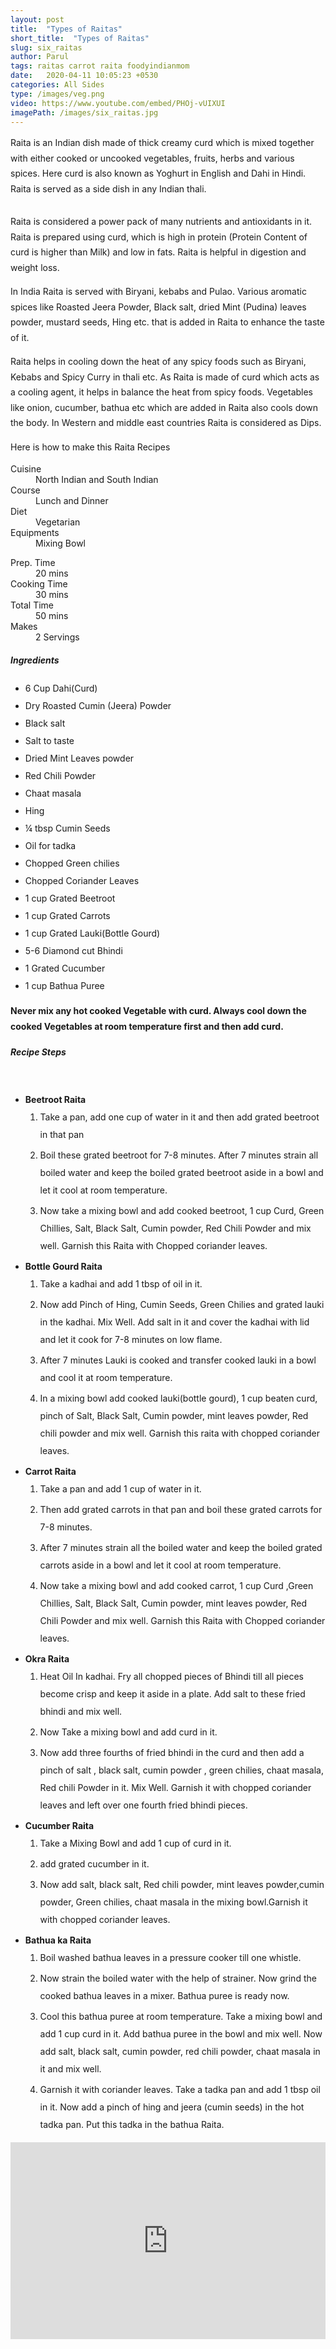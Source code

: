 ```yaml
---
layout: post
title:  "Types of Raitas"
short_title:  "Types of Raitas"
slug: six_raitas
author: Parul
tags: raitas carrot raita foodyindianmom
date:   2020-04-11 10:05:23 +0530
categories: All Sides
type: /images/veg.png
video: https://www.youtube.com/embed/PHOj-vUIXUI
imagePath: /images/six_raitas.jpg
---
```

<p class="text-justify" style="line-height: 175%;">
Raita is an Indian dish made of thick creamy curd which is mixed together with either cooked or uncooked vegetables, fruits, herbs and various spices. Here curd is also known as Yoghurt in English and Dahi in Hindi. Raita is served as a side dish in any Indian thali.
</p>

<div class="row">
    <div class="col-md-12"><img src="../images/six_raitas.jpg" alt="" class="rounded img-fluid mb-2"></div>
</div>

<p class="text-justify" style="line-height: 175%;">
Raita is considered a power pack of many nutrients and antioxidants in it. Raita is prepared using curd, which is high in protein (Protein Content of curd is higher than Milk) and low in fats. Raita is helpful in digestion  and weight loss.
</p>

<p class="text-justify" style="line-height: 175%;">
In India Raita is served with Biryani, kebabs and Pulao. Various aromatic spices like Roasted Jeera Powder, Black salt, dried Mint (Pudina) leaves powder, mustard seeds, Hing etc. that is added in Raita to enhance the taste of it.
</p>

<p class="text-justify" style="line-height: 175%;">
Raita helps in cooling down the heat of any spicy foods such as Biryani, Kebabs and Spicy Curry in thali etc. As Raita is made of curd which acts as a cooling agent, it helps in balance the heat from spicy foods. Vegetables like onion, cucumber, bathua etc which are added in Raita also cools down the body. In Western and middle east countries Raita is considered as Dips.
</p>

<p class="text-justify" style="line-height: 175%;">
Here is how to make this Raita Recipes
</p>

<div class="row">
    <div class="col-md-6">
        <dl class="row">
            <dt class="col-sm-4">Cuisine</dt><dd class="col-sm-7">North Indian and South Indian</dd>
            <dt class="col-sm-4">Course</dt><dd class="col-sm-7">Lunch and Dinner</dd>
            <dt class="col-sm-4">Diet</dt><dd class="col-sm-7">Vegetarian</dd>
            <dt class="col-sm-4">Equipments</dt><dd class="col-sm-7">Mixing Bowl</dd>
        </dl>
    </div>
    <div class="col-md-6">
        <dl class="row">
            <dt class="col-sm-5">Prep. Time</dt><dd class="col-sm-7">20 mins</dd>
            <dt class="col-sm-5">Cooking Time</dt><dd class="col-sm-7">30 mins</dd>
            <dt class="col-sm-5">Total Time</dt><dd class="col-sm-7">50 mins</dd>
            <dt class="col-sm-5">Makes</dt><dd class="col-sm-7">2 Servings</dd>
        </dl>
    </div>
</div>

<div class="recipe-section-divider"></div>
<div class="row" id="ingredients">
    <div class="col-md-12"><h5 class="font-weight-bold">Ingredients</h5></div>
</div>
<div class="row">
    <div class="col-md-12">
        <ul class="post-list" style="line-height: 200%">
            <li>6 Cup Dahi(Curd)</li>
            <li>Dry Roasted Cumin (Jeera) Powder</li>
            <li>Black salt</li>
            <li>Salt to taste</li>
            <li>Dried Mint Leaves powder</li>
            <li>Red Chili Powder</li>
            <li>Chaat masala</li>
            <li>Hing</li>
            <li>¼ tbsp Cumin Seeds</li>
            <li>Oil for tadka</li>
            <li>Chopped Green chilies</li>
            <li>Chopped Coriander Leaves</li>
            <li>1 cup Grated Beetroot</li>
            <li>1 cup Grated Carrots</li>
            <li>1 cup Grated Lauki(Bottle Gourd)</li>
            <li>5-6 Diamond cut Bhindi</li>
            <li>1 Grated Cucumber</li>
            <li>1 cup Bathua Puree</li>
        </ul>
        <p class="text-justify" style="line-height: 175%;">
            <strong>
                <i class="fas fa-lightbulb"></i> Never mix any hot cooked Vegetable with curd. Always cool down the cooked Vegetables at room temperature first and then add curd.
            </strong>
        </p>
    </div>
</div>

<div class="recipe-section-divider"></div>
<div class="row" id="recipe">
    <div class="col-md-12"><h5 class="font-weight-bold">Recipe Steps</h5></div><br>
</div>
<div class="row">
    <div class="col-md-12">
        <ul class="post-list text-justify" style="line-height: 200%">
            <li style="margin-bottom:5px;"><strong>Beetroot Raita</strong>
                <ol class="post-list text-justify" style="line-height: 200%">
                    <li style="margin-bottom:5px;">Take a pan, add one cup of water in it and then add grated beetroot in that pan</li>
                    <li style="margin-bottom:5px;">Boil these grated beetroot for 7-8 minutes. After 7 minutes strain all boiled water and keep the boiled grated beetroot aside in a bowl and let it cool at room temperature.</li>
                    <li style="margin-bottom:5px;">Now take a mixing bowl and add cooked beetroot, 1 cup Curd, Green Chillies, Salt, Black Salt, Cumin powder, Red Chili Powder and mix well. Garnish this Raita with Chopped coriander leaves.</li>
                </ol>
            </li>
            <li style="margin-bottom:5px;"><strong>Bottle Gourd Raita</strong>
                <ol class="post-list text-justify" style="line-height: 200%">
                    <li style="margin-bottom:5px;">Take a kadhai and add 1 tbsp of oil in it.</li>
                    <li style="margin-bottom:5px;">Now add Pinch of Hing, Cumin Seeds, Green Chilies and grated lauki in the kadhai. Mix Well. Add salt in it and cover the kadhai with lid and let it cook for 7-8 minutes on low flame.</li>
                    <li style="margin-bottom:5px;">After 7 minutes Lauki is cooked and transfer cooked lauki in a bowl and cool it at room temperature.</li>
                    <li style="margin-bottom:5px;">In a mixing bowl add cooked lauki(bottle gourd), 1 cup beaten curd, pinch of Salt, Black Salt, Cumin powder, mint leaves powder, Red chili powder and mix well. Garnish this raita with chopped coriander leaves.</li>
                </ol>
             </li>
            <li style="margin-bottom:5px;"><strong>Carrot Raita</strong>
                <ol class="post-list text-justify" style="line-height: 200%">
                    <li style="margin-bottom:5px;">Take a pan and add 1 cup of water in it.</li>
                    <li style="margin-bottom:5px;">Then add grated carrots in that pan and boil these grated carrots for 7-8 minutes.</li>
                    <li style="margin-bottom:5px;">After 7 minutes strain all the boiled water and keep the boiled grated carrots aside in a bowl and let it cool at room temperature.</li>
                    <li style="margin-bottom:5px;">Now take a mixing bowl and add cooked carrot, 1 cup Curd ,Green Chillies, Salt, Black Salt, Cumin powder, mint leaves powder, Red Chili Powder and mix well. Garnish this Raita with Chopped coriander leaves.</li>
                </ol>
            </li>
            <li style="margin-bottom:5px;"><strong>Okra Raita</strong>
                <ol class="post-list text-justify" style="line-height: 200%">
                    <li style="margin-bottom:5px;">Heat Oil In kadhai. Fry all chopped pieces of Bhindi till all pieces become crisp and keep it aside in a plate. Add salt to these fried bhindi and mix well.</li>
                    <li style="margin-bottom:5px;">Now Take a mixing bowl and add curd in it.</li>
                    <li style="margin-bottom:5px;">Now add three fourths of fried bhindi in the curd and then add a pinch of salt , black salt, cumin powder , green chilies, chaat masala, Red chili Powder in it. Mix Well. Garnish it with chopped coriander leaves and left over one fourth fried bhindi pieces.</li>
                </ol>
            </li>
            <li style="margin-bottom:5px;"><strong>Cucumber Raita</strong>
                <ol class="post-list text-justify" style="line-height: 200%">
                    <li style="margin-bottom:5px;">Take a Mixing Bowl and add 1 cup of curd in it.</li>
                    <li style="margin-bottom:5px;">add grated cucumber in it.</li>
                    <li style="margin-bottom:5px;">Now add salt, black salt, Red chili powder, mint leaves powder,cumin powder, Green chilies, chaat masala in the mixing bowl.Garnish it with chopped coriander leaves.</li>
                </ol>
            </li>
            <li style="margin-bottom:5px;"><strong>Bathua ka Raita</strong>
                <ol class="post-list text-justify" style="line-height: 200%">
                    <li style="margin-bottom:5px;">Boil washed bathua leaves in a pressure cooker till one whistle.</li>
                    <li style="margin-bottom:5px;">Now strain the boiled water with the help of strainer. Now grind the cooked bathua leaves in a mixer. Bathua puree is ready now.</li>
                    <li style="margin-bottom:5px;">Cool this bathua puree at room temperature. Take a mixing bowl and add 1 cup curd in it. Add bathua puree in the bowl and mix well. Now add salt, black salt, cumin powder, red chili powder, chaat masala in it and mix well.</li>
                    <li style="margin-bottom:5px;">Garnish it with coriander leaves. Take a tadka pan and add 1 tbsp oil in it. Now add a pinch of hing and jeera (cumin seeds) in the hot tadka pan. Put this tadka in the bathua Raita.</li>
                </ol>
            </li>
        </ul>
    </div>
</div>
<div class="row" id="video">
    <div class="col-md-12">
        <div class="embed-responsive embed-responsive-16by9">
            <iframe width="100%" height="315" src="https://www.youtube.com/embed/PHOj-vUIXUI" frameborder="0" allow="accelerometer; autoplay; encrypted-media; gyroscope; picture-in-picture" allowfullscreen></iframe>
        </div>
    </div>
</div>
<br>
